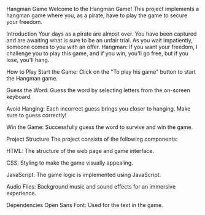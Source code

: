 Hangman Game
Welcome to the Hangman Game! This project implements a hangman game where you, as a pirate, have to play the game to secure your freedom.

Introduction
Your days as a pirate are almost over. You have been captured and are awaiting what is sure to be an unfair trial. As you wait impatiently, someone comes to you with an offer.
Hangman: If you want your freedom, I challenge you to play this game, and if you win, you'll go free, but if you lose, you'll hang.

How to Play
Start the Game: Click on the "To play his game" button to start the Hangman game.

Guess the Word: Guess the word by selecting letters from the on-screen keyboard.

Avoid Hanging: Each incorrect guess brings you closer to hanging. Make sure to guess correctly!

Win the Game: Successfully guess the word to survive and win the game.

Project Structure
The project consists of the following components:

HTML: The structure of the web page and game interface.

CSS: Styling to make the game visually appealing.

JavaScript: The game logic is implemented using JavaScript.

Audio Files: Background music and sound effects for an immersive experience.

Dependencies
Open Sans Font: Used for the text in the game.
